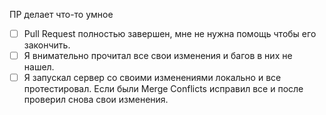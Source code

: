 <!-- ЗДЕСЬ должно быть **подробное описание** того, что происходит в PR и зачем это нужно. PR не должен содержать изменений, о которых здесь ничего не сказано. -->
ПР делает что-то умное

<!--
  Честно заполняем галочки. Чем больше галочек, тем быстрее проверять Pull Request, соответственно он быстрее будет принят.
  Чтобы отметить - ставим `x` (икс) внутри квадратных скобочек вот так: `- [x] ...`.
  Галочки можно доставлять позже по мере окончания работы над PR'ом.
-->

- [ ] Pull Request полностью завершен, мне не нужна помощь чтобы его закончить.
- [ ] Я внимательно прочитал все свои изменения и багов в них не нашел.
- [ ] Я запускал сервер со своими изменениями локально и все протестировал. Если были Merge Conflicts исправил все и после проверил снова свои изменения.
